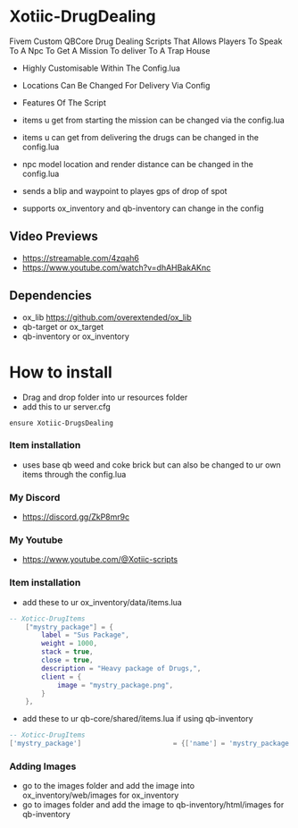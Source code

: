 # Xotiic-DrugDealing
Fivem Custom QBCore Drug Dealing Scripts That Allows Players To Speak To A Npc To Get A Mission To deliver To A Trap House

- Highly Customisable Within The Config.lua
- Locations Can Be Changed For Delivery Via Config

- Features Of The Script
- items u get from starting the mission can be changed via the config.lua
- items u can get from delivering the drugs can be changed in the config.lua
- npc model location and render distance can be changed in the config.lua 
- sends a blip and waypoint to playes gps of drop of spot
- supports ox_inventory and qb-inventory can change in the config

## Video Previews
- https://streamable.com/4zqah6
- https://www.youtube.com/watch?v=dhAHBakAKnc

## Dependencies
- ox_lib https://github.com/overextended/ox_lib
- qb-target or ox_target
- qb-inventory or ox_inventory

# How to install
 
- Drag and drop folder into ur resources folder
- add this to ur server.cfg
```
ensure Xotiic-DrugsDealing
```
### Item installation
- uses base qb weed and coke brick but can also be changed to ur own items through the config.lua

### My Discord
- https://discord.gg/ZkP8mr9c

### My Youtube
- https://www.youtube.com/@Xotiic-scripts



### Item installation

- add these to ur ox_inventory/data/items.lua
```lua
-- Xoticc-DrugItems
	["mystry_package"] = {
		label = "Sus Package",
		weight = 1000,
		stack = true,
		close = true,
		description = "Heavy package of Drugs,",
		client = {
			image = "mystry_package.png",
		}
	},
```

- add these to ur qb-core/shared/items.lua if using qb-inventory
```lua
-- Xoticc-DrugItems
['mystry_package'] 	         			 = {['name'] = 'mystry_package', 						['label'] = 'Sus Package', 					['weight'] = 1000, 		['type'] = 'item', 		['image'] = 'mystry_package.png', 				['unique'] = false, 		['useable'] = true, 	['shouldClose'] = true,	   ['combinable'] = nil,   ['description'] = 'Sus Package?'},
```


### Adding Images

- go to the images folder and add the image into ox_inventory/web/images for ox_inventory
- go to images folder and add the image to qb-inventory/html/images for qb-inventory
